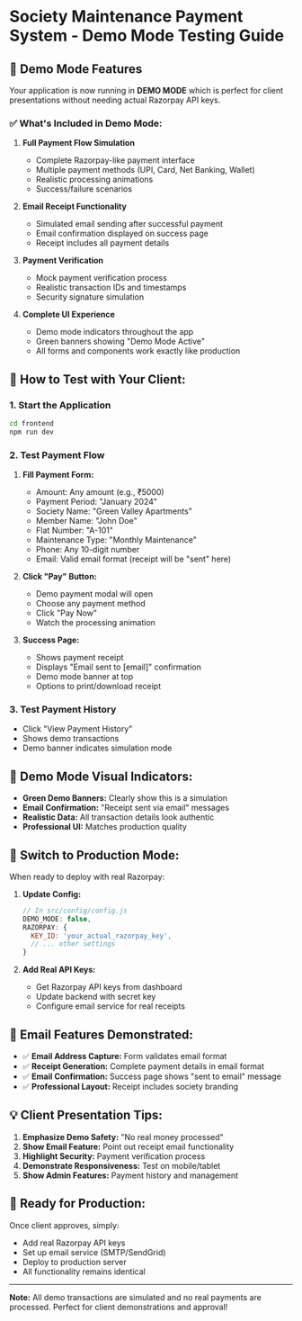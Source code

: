 # Society Maintenance Payment System - Demo Mode Testing Guide

## 🎯 Demo Mode Features

Your application is now running in **DEMO MODE** which is perfect for client presentations without needing actual Razorpay API keys.

### ✅ What's Included in Demo Mode:

1. **Full Payment Flow Simulation**
   - Complete Razorpay-like payment interface
   - Multiple payment methods (UPI, Card, Net Banking, Wallet)
   - Realistic processing animations
   - Success/failure scenarios

2. **Email Receipt Functionality**
   - Simulated email sending after successful payment
   - Email confirmation displayed on success page
   - Receipt includes all payment details

3. **Payment Verification**
   - Mock payment verification process
   - Realistic transaction IDs and timestamps
   - Security signature simulation

4. **Complete UI Experience**
   - Demo mode indicators throughout the app
   - Green banners showing "Demo Mode Active"
   - All forms and components work exactly like production

## 🧪 How to Test with Your Client:

### 1. Start the Application
```bash
cd frontend
npm run dev
```

### 2. Test Payment Flow
1. **Fill Payment Form:**
   - Amount: Any amount (e.g., ₹5000)
   - Payment Period: "January 2024"
   - Society Name: "Green Valley Apartments"
   - Member Name: "John Doe"
   - Flat Number: "A-101"
   - Maintenance Type: "Monthly Maintenance"
   - Phone: Any 10-digit number
   - Email: Valid email format (receipt will be "sent" here)

2. **Click "Pay" Button:**
   - Demo payment modal will open
   - Choose any payment method
   - Click "Pay Now"
   - Watch the processing animation

3. **Success Page:**
   - Shows payment receipt
   - Displays "Email sent to [email]" confirmation
   - Demo mode banner at top
   - Options to print/download receipt

### 3. Test Payment History
- Click "View Payment History" 
- Shows demo transactions
- Demo banner indicates simulation mode

## 🎨 Demo Mode Visual Indicators:

- **Green Demo Banners:** Clearly show this is a simulation
- **Email Confirmation:** "Receipt sent via email" messages
- **Realistic Data:** All transaction details look authentic
- **Professional UI:** Matches production quality

## 🔧 Switch to Production Mode:

When ready to deploy with real Razorpay:

1. **Update Config:**
   ```javascript
   // In src/config/config.js
   DEMO_MODE: false,
   RAZORPAY: {
     KEY_ID: 'your_actual_razorpay_key',
     // ... other settings
   }
   ```

2. **Add Real API Keys:**
   - Get Razorpay API keys from dashboard
   - Update backend with secret key
   - Configure email service for real receipts

## 📧 Email Features Demonstrated:

- ✅ **Email Address Capture:** Form validates email format
- ✅ **Receipt Generation:** Complete payment details in email format  
- ✅ **Email Confirmation:** Success page shows "sent to email" message
- ✅ **Professional Layout:** Receipt includes society branding

## 💡 Client Presentation Tips:

1. **Emphasize Demo Safety:** "No real money processed"
2. **Show Email Feature:** Point out receipt email functionality
3. **Highlight Security:** Payment verification process
4. **Demonstrate Responsiveness:** Test on mobile/tablet
5. **Show Admin Features:** Payment history and management

## 🚀 Ready for Production:

Once client approves, simply:
- Add real Razorpay API keys
- Set up email service (SMTP/SendGrid)
- Deploy to production server
- All functionality remains identical

---

**Note:** All demo transactions are simulated and no real payments are processed. Perfect for client demonstrations and approval!